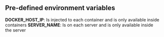 <!-- post: -->


## Pre-defined environment variables

**DOCKER&#95;HOST&#95;IP**: Is injected to each container and is only available inside containers
**SERVER&#95;NAME**: Is on each server and is only available inside the server
